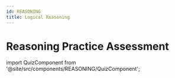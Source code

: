 ```yaml
---
id: REASONING
title: Logical Reasoning
---
```


# Reasoning Practice Assessment

import QuizComponent from '@site/src/components/REASONING/QuizComponent';

<QuizComponent />

